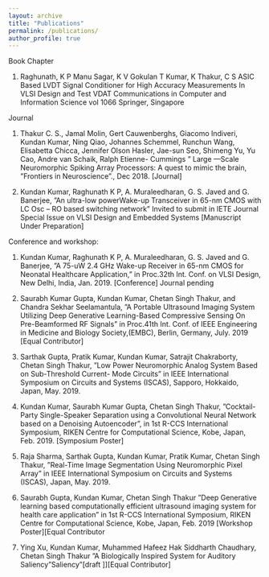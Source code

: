 ```yaml
---
layout: archive
title: "Publications"
permalink: /publications/
author_profile: true
---
```

Book Chapter
1.  Raghunath, K P Manu Sagar, K V Gokulan T Kumar, K Thakur, C S ASIC Based LVDT Signal Conditioner
for High Accuracy Measurements In VLSI Design and Test VDAT Communications in Computer and
Information Science vol 1066 Springer, Singapore

Journal
1. Thakur C. S., Jamal Molin, Gert Cauwenberghs, Giacomo Indiveri, Kundan Kumar,
Ning Qiao, Johannes Schemmel, Runchun Wang, Elisabetta Chicca, Jennifer
Olson Hasler, Jae-sun Seo, Shimeng Yu, Yu Cao, Andre van Schaik, Ralph Etienne-
Cummings ” Large —Scale Neuromorphic Spiking Array Processors: A quest to
mimic the brain, ”Frontiers in Neuroscience”., Dec 2018. [Journal]

2. Kundan Kumar, Raghunath K P, A. Muraleedharan, G. S. Javed and G. Banerjee,
”An ultra-low powerWake-up Transceiver in 65-nm CMOS with LC Osc – RO based
switching network” Invited to submit in IETE Journal Special Issue on VLSI Design
and Embedded Systems [Manuscript Under Preparation]


Conference and workshop:

1. Kundan Kumar, Raghunath K P, A. Muraleedharan, G. S. Javed and G. Banerjee,
”A 75-uW 2.4 GHz Wake-up Receiver in 65-nm CMOS for Neonatal Healthcare
Application,” in Proc.32th Int. Conf. on VLSI Design, New Delhi, India, Jan. 2019.
[Conference] Journal pending

2. Saurabh Kumar Gupta, Kundan Kumar, Chetan Singh Thakur, and Chandra Sekhar
Seelamantula, ”A Portable Ultrasound Imaging System Utilizing Deep Generative
Learning-Based Compressive Sensing On Pre-Beamformed RF Signals” in Proc.41th
Int. Conf. of IEEE Engineering in Medicine and Biology Society,(EMBC), Berlin,
Germany, July. 2019 [Equal Contributor]

3. Sarthak Gupta, Pratik Kumar, Kundan Kumar, Satrajit Chakraborty, Chetan Singh
Thakur, ”Low Power Neuromorphic Analog System Based on Sub-Threshold Current-
Mode Circuits” in IEEE International Symposium on Circuits and Systems (ISCAS),
Sapporo, Hokkaido, Japan, May. 2019.

4. Kundan Kumar, Saurabh Kumar Gupta, Chetan Singh Thakur, ”Cocktail-Party
Single-Speaker Separation using a Convolutional Neural Network based on a Denoising
Autoencoder”, in 1st R-CCS International Symposium, RIKEN Centre for
Computational Science, Kobe, Japan, Feb. 2019. [Symposium Poster]

5. Raja Sharma, Sarthak Gupta, Kundan Kumar, Pratik Kumar, Chetan Singh Thakur,
”Real-Time Image Segmentation Using Neuromorphic Pixel Array” in IEEE International Symposium on Circuits and Systems (ISCAS), Japan, May. 2019.

6. Saurabh Gupta, Kundan Kumar, Chetan Singh Thakur ”Deep Generative learning
based computationally efficient ultrasound imaging system for health care application”
in 1st R-CCS International Symposium, RIKEN Centre for Computational
Science, Kobe, Japan, Feb. 2019 [Workshop Poster][Equal Contributor

7. Ying Xu, Kundan Kumar, Muhammed Hafeez Hak Siddharth Chaudhary, Chetan Singh Thakur ”A Biologically
Inspired System for Auditory Saliency”Saliency”[draft ]][Equal Contributor]




